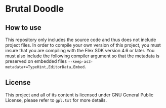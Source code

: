Brutal Doodle
=============

How to use
----------

This repository only includes the source code and thus does not include project files. In order to compile your own version of this project, you must insure that you are compiling with the Flex SDK version 4.6 or later. You must also include the following compiler argument so that the metadata is preserved on embedded files `--keep-as3-metadata+=TypeHint,EditorData,Embed`.


License
-------

This project and all of its content is licensed under GNU General Public License, please refer to `gpl.txt` for more details.